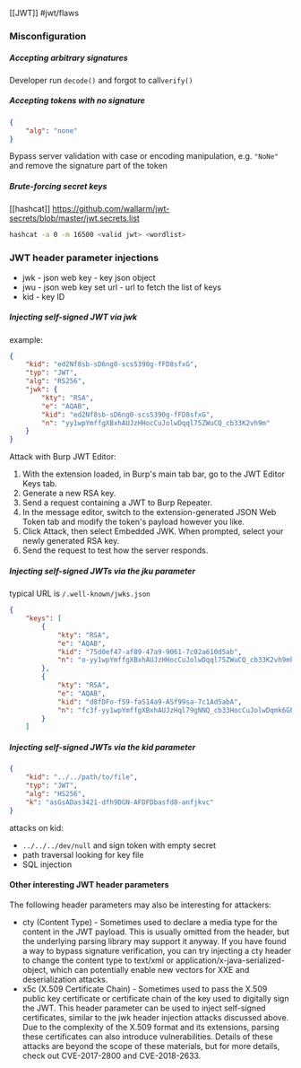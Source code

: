 [[JWT]]
#jwt/flaws
### Misconfiguration
##### Accepting arbitrary signatures
Developer run `decode()` and forgot to call`verify()`

##### Accepting tokens with no signature
```json
{
	"alg": "none"
}
```
Bypass server validation with case or encoding manipulation, e.g. `"NoNe"`
and remove the signature part of the token

##### Brute-forcing secret keys
[[hashcat]]
https://github.com/wallarm/jwt-secrets/blob/master/jwt.secrets.list
```bash
hashcat -a 0 -m 16500 <valid jwt> <wordlist>
```

### JWT header parameter injections
* jwk - json web key - key json object
* jwu - json web key set url - url to fetch the list of keys
* kid - key ID

##### Injecting self-signed JWT via jwk
example:
```json
{
    "kid": "ed2Nf8sb-sD6ng0-scs5390g-fFD8sfxG",
    "typ": "JWT",
    "alg": "RS256",
    "jwk": {
        "kty": "RSA",
        "e": "AQAB",
        "kid": "ed2Nf8sb-sD6ng0-scs5390g-fFD8sfxG",
        "n": "yy1wpYmffgXBxhAUJzHHocCuJolwDqql75ZWuCQ_cb33K2vh9m"
    }
}
```
Attack with Burp JWT Editor:
1. With the extension loaded, in Burp's main tab bar, go to the JWT Editor Keys tab.
2. Generate a new RSA key.
3. Send a request containing a JWT to Burp Repeater.
4. In the message editor, switch to the extension-generated JSON Web Token tab and modify the token's payload however you like.
5. Click Attack, then select Embedded JWK. When prompted, select your newly generated RSA key.
6. Send the request to test how the server responds.
##### Injecting self-signed JWTs via the jku parameter
typical URL is `/.well-known/jwks.json`
```json
{
    "keys": [
        {
            "kty": "RSA",
            "e": "AQAB",
            "kid": "75d0ef47-af89-47a9-9061-7c02a610d5ab",
            "n": "o-yy1wpYmffgXBxhAUJzHHocCuJolwDqql75ZWuCQ_cb33K2vh9mk6GPM9gNN4Y_qTVX67WhsN3JvaFYw-fhvsWQ"
        },
        {
            "kty": "RSA",
            "e": "AQAB",
            "kid": "d8fDFo-fS9-faS14a9-ASf99sa-7c1Ad5abA",
            "n": "fc3f-yy1wpYmffgXBxhAUJzHql79gNNQ_cb33HocCuJolwDqmk6GPM4Y_qTVX67WhsN3JvaFYw-dfg6DH-asAScw"
        }
    ]
```

##### Injecting self-signed JWTs via the kid parameter
```json
{
    "kid": "../../path/to/file",
    "typ": "JWT",
    "alg": "HS256",
    "k": "asGsADas3421-dfh9DGN-AFDFDbasfd8-anfjkvc"
}
```
attacks on kid:
* `../../../dev/null` and sign token with empty secret
* path traversal looking for key file
* SQL injection


#### Other interesting JWT header parameters
The following header parameters may also be interesting for attackers:
* cty (Content Type) - Sometimes used to declare a media type for the content in the JWT payload. This is usually omitted from the header, but the underlying parsing library may support it anyway. If you have found a way to bypass signature verification, you can try injecting a cty header to change the content type to text/xml or application/x-java-serialized-object, which can potentially enable new vectors for XXE and deserialization attacks.
* x5c (X.509 Certificate Chain) - Sometimes used to pass the X.509 public key certificate or certificate chain of the key used to digitally sign the JWT. This header parameter can be used to inject self-signed certificates, similar to the jwk header injection attacks discussed above. Due to the complexity of the X.509 format and its extensions, parsing these certificates can also introduce vulnerabilities. Details of these attacks are beyond the scope of these materials, but for more details, check out CVE-2017-2800 and CVE-2018-2633.
